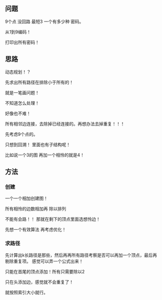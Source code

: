## 问题

9个点 没回路  最短3  一个有多少种 
密码。 
  
从1到9编码！ 
 
打印出所有密码！ 
 
## 思路

动态规划！？ 
 
先求出所有路径在排除小于所有的！ 
 
就是一笔画问题！ 
 
不知道怎么处理！ 
 
好像也不难！ 
 
所有相邻边连接，去除掉已经连接的。再想办法去掉重复！！！ 
 
先考虑9个点的。 
 
只想到回溯！ 里面也有子结构呢！ 
 
比如说一个3的图 再加一个相怜的就是4！ 

## 方法

### 创建
 
一个一个相加创建图！ 
 
所有相怜的边数相加再 除以排列 
 
不能有会路！！ 那就在剩下的顶点里面选想怜边！ 
 
先想一个有效算法  再考虑优化！ 

### 求路径
 
先计算出k长路径是那些，然后再再所有路径考察是否可以再加一个顶点，最后再剔除重复项。 感觉可以弄一个公式出来！ 
 
只能在首尾的顶点添加！所有只需要除以2 
 
只在头添加边，感觉就不会重复了！ 
 
就按照索引大小就行。 

